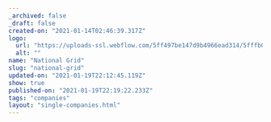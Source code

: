 ```yaml
---
_archived: false
_draft: false
created-on: "2021-01-14T02:46:39.317Z"
logo:
  url: "https://uploads-ssl.webflow.com/5ff497be147d9b4966ead314/5fffb04422437552cff6647e_nationalgrid.jpg"
  alt: ""
name: "National Grid"
slug: "national-grid"
updated-on: "2021-01-19T22:12:45.119Z"
show: true
published-on: "2021-01-19T22:19:22.233Z"
tags: "companies"
layout: "single-companies.html"
---
```



